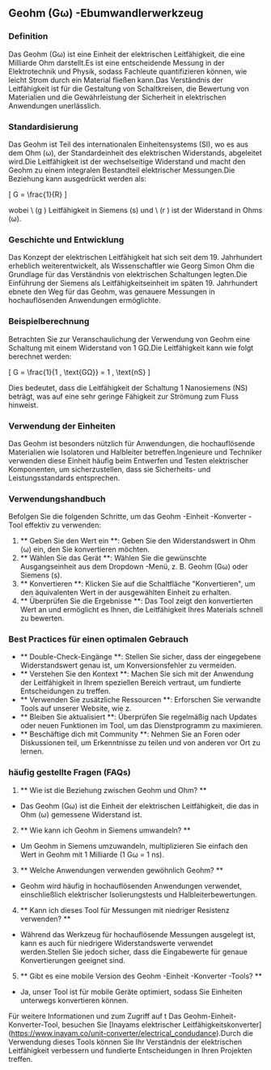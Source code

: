 ## Geohm (Gω) -Ebumwandlerwerkzeug

### Definition
Das Geohm (Gω) ist eine Einheit der elektrischen Leitfähigkeit, die eine Milliarde Ohm darstellt.Es ist eine entscheidende Messung in der Elektrotechnik und Physik, sodass Fachleute quantifizieren können, wie leicht Strom durch ein Material fließen kann.Das Verständnis der Leitfähigkeit ist für die Gestaltung von Schaltkreisen, die Bewertung von Materialien und die Gewährleistung der Sicherheit in elektrischen Anwendungen unerlässlich.

### Standardisierung
Das Geohm ist Teil des internationalen Einheitensystems (SI), wo es aus dem Ohm (ω), der Standardeinheit des elektrischen Widerstands, abgeleitet wird.Die Leitfähigkeit ist der wechselseitige Widerstand und macht den Geohm zu einem integralen Bestandteil elektrischer Messungen.Die Beziehung kann ausgedrückt werden als:

\[ G = \frac{1}{R} \]

wobei \ (g \) Leitfähigkeit in Siemens (s) und \ (r \) ist der Widerstand in Ohms (ω).

### Geschichte und Entwicklung
Das Konzept der elektrischen Leitfähigkeit hat sich seit dem 19. Jahrhundert erheblich weiterentwickelt, als Wissenschaftler wie Georg Simon Ohm die Grundlage für das Verständnis von elektrischen Schaltungen legten.Die Einführung der Siemens als Leitfähigkeitseinheit im späten 19. Jahrhundert ebnete den Weg für das Geohm, was genauere Messungen in hochauflösenden Anwendungen ermöglichte.

### Beispielberechnung
Betrachten Sie zur Veranschaulichung der Verwendung von Geohm eine Schaltung mit einem Widerstand von 1 GΩ.Die Leitfähigkeit kann wie folgt berechnet werden:

\[ G = \frac{1}{1 \, \text{GΩ}} = 1 \, \text{nS} \]

Dies bedeutet, dass die Leitfähigkeit der Schaltung 1 Nanosiemens (NS) beträgt, was auf eine sehr geringe Fähigkeit zur Strömung zum Fluss hinweist.

### Verwendung der Einheiten
Das Geohm ist besonders nützlich für Anwendungen, die hochauflösende Materialien wie Isolatoren und Halbleiter betreffen.Ingenieure und Techniker verwenden diese Einheit häufig beim Entwerfen und Testen elektrischer Komponenten, um sicherzustellen, dass sie Sicherheits- und Leistungsstandards entsprechen.

### Verwendungshandbuch
Befolgen Sie die folgenden Schritte, um das Geohm -Einheit -Konverter -Tool effektiv zu verwenden:

1. ** Geben Sie den Wert ein **: Geben Sie den Widerstandswert in Ohm (ω) ein, den Sie konvertieren möchten.
2. ** Wählen Sie das Gerät **: Wählen Sie die gewünschte Ausgangseinheit aus dem Dropdown -Menü, z. B. Geohm (Gω) oder Siemens (s).
3. ** Konvertieren **: Klicken Sie auf die Schaltfläche "Konvertieren", um den äquivalenten Wert in der ausgewählten Einheit zu erhalten.
4. ** Überprüfen Sie die Ergebnisse **: Das Tool zeigt den konvertierten Wert an und ermöglicht es Ihnen, die Leitfähigkeit Ihres Materials schnell zu bewerten.

### Best Practices für einen optimalen Gebrauch
- ** Double-Check-Eingänge **: Stellen Sie sicher, dass der eingegebene Widerstandswert genau ist, um Konversionsfehler zu vermeiden.
- ** Verstehen Sie den Kontext **: Machen Sie sich mit der Anwendung der Leitfähigkeit in Ihrem speziellen Bereich vertraut, um fundierte Entscheidungen zu treffen.
- ** Verwenden Sie zusätzliche Ressourcen **: Erforschen Sie verwandte Tools auf unserer Website, wie z.
- ** Bleiben Sie aktualisiert **: Überprüfen Sie regelmäßig nach Updates oder neuen Funktionen im Tool, um das Dienstprogramm zu maximieren.
- ** Beschäftige dich mit Community **: Nehmen Sie an Foren oder Diskussionen teil, um Erkenntnisse zu teilen und von anderen vor Ort zu lernen.

### häufig gestellte Fragen (FAQs)

1. ** Wie ist die Beziehung zwischen Geohm und Ohm? **
- Das Geohm (Gω) ist die Einheit der elektrischen Leitfähigkeit, die das in Ohm (ω) gemessene Widerstand ist.

2. ** Wie kann ich Geohm in Siemens umwandeln? **
- Um Geohm in Siemens umzuwandeln, multiplizieren Sie einfach den Wert in Geohm mit 1 Milliarde (1 Gω = 1 ns).

3. ** Welche Anwendungen verwenden gewöhnlich Geohm? **
- Geohm wird häufig in hochauflösenden Anwendungen verwendet, einschließlich elektrischer Isolierungstests und Halbleiterbewertungen.

4. ** Kann ich dieses Tool für Messungen mit niedriger Resistenz verwenden? **
- Während das Werkzeug für hochauflösende Messungen ausgelegt ist, kann es auch für niedrigere Widerstandswerte verwendet werden.Stellen Sie jedoch sicher, dass die Eingabewerte für genaue Konvertierungen geeignet sind.

5. ** Gibt es eine mobile Version des Geohm -Einheit -Konverter -Tools? **
- Ja, unser Tool ist für mobile Geräte optimiert, sodass Sie Einheiten unterwegs konvertieren können.

Für weitere Informationen und zum Zugriff auf t Das Geohm-Einheit-Konverter-Tool, besuchen Sie [Inayams elektrischer Leitfähigkeitskonverter] (https://www.inayam.co/unit-converter/electrical_condudance).Durch die Verwendung dieses Tools können Sie Ihr Verständnis der elektrischen Leitfähigkeit verbessern und fundierte Entscheidungen in Ihren Projekten treffen.